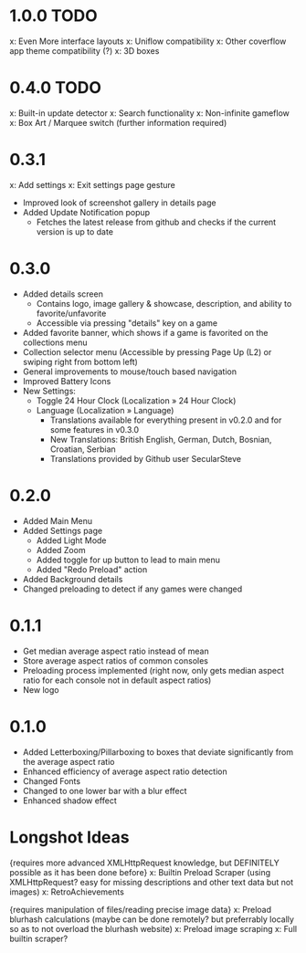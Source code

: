 # 1.0.0 TODO

x: Even More interface layouts
x: Uniflow compatibility
x: Other coverflow app theme compatibility (?)
x: 3D boxes

# 0.4.0 TODO

x: Built-in update detector
x: Search functionality
x: Non-infinite gameflow
x: Box Art / Marquee switch (further information required)

# 0.3.1

x: Add settings
x: Exit settings page gesture

- Improved look of screenshot gallery in details page
- Added Update Notification popup
	- Fetches the latest release from github and checks if the current version is up to date

# 0.3.0

- Added details screen
	- Contains logo, image gallery & showcase, description, and ability to favorite/unfavorite
	- Accessible via pressing "details" key on a game
- Added favorite banner, which shows if a game is favorited on the collections menu
- Collection selector menu (Accessible by pressing Page Up (L2) or swiping right from bottom left)
- General improvements to mouse/touch based navigation
- Improved Battery Icons
- New Settings:
	- Toggle 24 Hour Clock (Localization » 24 Hour Clock)
	- Language (Localization » Language)
		- Translations available for everything present in v0.2.0 and for some features in v0.3.0
		- New Translations: British English, German, Dutch, Bosnian, Croatian, Serbian
		- Translations provided by Github user SecularSteve

# 0.2.0

- Added Main Menu
- Added Settings page
	- Added Light Mode
	- Added Zoom
	- Added toggle for up button to lead to main menu
	- Added "Redo Preload" action
- Added Background details
- Changed preloading to detect if any games were changed

# 0.1.1

- Get median average aspect ratio instead of mean
- Store average aspect ratios of common consoles
- Preloading process implemented (right now, only gets median aspect ratio for each console not in default aspect ratios)
- New logo

# 0.1.0

- Added Letterboxing/Pillarboxing to boxes that deviate significantly from the average aspect ratio
- Enhanced efficiency of average aspect ratio detection
- Changed Fonts
- Changed to one lower bar with a blur effect
- Enhanced shadow effect

# Longshot Ideas

{requires more advanced XMLHttpRequest knowledge, but DEFINITELY possible as it has been done before}
x: Builtin Preload Scraper (using XMLHttpRequest? easy for missing descriptions and other text data but not images)
x: RetroAchievements

{requires manipulation of files/reading precise image data}
x: Preload blurhash calculations (maybe can be done remotely? but preferrably locally so as to not overload the blurhash website)
x: Preload image scraping
x: Full builtin scraper?
